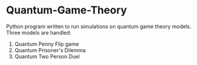 # Quantum-Game-Theory
Python program written to run simulations on quantum game theory models. Three models are handled:
1. Quantum Penny Flip game
2. Quantum Prisoner's Dilemma
3. Quantum Two Person Duel
